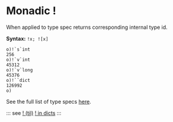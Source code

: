 # Monadic !

When applied to type spec returns corresponding internal type id.

**Syntax:** ```!x; ![x]```

```o
o)!`s`int
256
o)!`v`int
45312
o)!`v`long
45376
o)!``dict
126992
o)
```

See the full list of type specs [here](/reference/types/scalars/scalars.md).

::: see
[! (til)](/verbs/math/til.md)
[! in dicts](/reference/types/dicts.md)
:::
